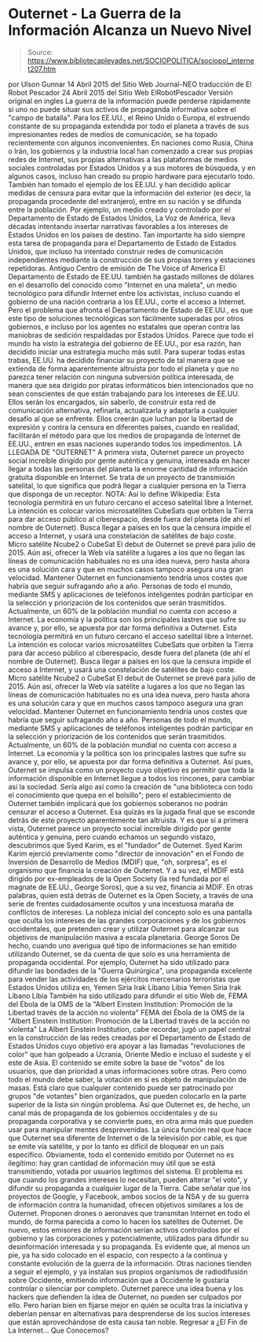 # Outernet - La Guerra de la Información Alcanza un Nuevo Nivel

> Source: https://www.bibliotecapleyades.net/SOCIOPOLITICA/sociopol_internet207.htm

por Ulson Gunnar 14 Abril 2015
del Sitio Web Journal-NEO
traducción de El Robot Pescador
24 Abril 2015
del Sitio Web ElRobotPescador
Versión original en ingles
La guerra de la información puede perderse rápidamente si uno no puede situar sus activos de propaganda informativa sobre el "campo de batalla". Para los EE.UU., el Reino Unido o Europa, el estruendo constante de su propaganda extendida por todo el planeta a través de sus impresionantes redes de medios de comunicación, se ha topado recientemente con algunos inconvenientes. En naciones como Rusia, China o Irán, los gobiernos y la industria local han comenzado a crear sus propias redes de Internet, sus propias alternativas a las plataformas de medios sociales controladas por Estados Unidos y a sus motores de búsqueda, y en algunos casos, incluso han creado su propio hardware para ejecutarlo todo. También han tomado el ejemplo de los EE.UU. y han decidido aplicar medidas de censura para evitar que la información del exterior (es decir, la propaganda procedente del extranjero), entre en su nación y se difunda entre la población. Por ejemplo, un medio creado y controlado por el Departamento de Estado de Estados Unidos, La Voz de América, lleva décadas intentando insertar narrativas favorables a los intereses de Estados Unidos en los países de destino.
Tan importante ha sido siempre esta tarea de propaganda para el Departamento de Estado de Estados Unidos, que incluso ha intentado construir redes de comunicación independientes mediante la construcción de sus propias torres y estaciones repetidoras.
Antiguo Centro de emisión de The Voice of America
El Departamento de Estado de EE.UU. también ha gastado millones de dólares en el desarrollo del conocido como "Internet en una maleta", un medio tecnológico para difundir Internet entre los activistas, incluso cuando el gobierno de una nación contraria a los EE.UU., corte el acceso a Internet. Pero el problema que afronta el Departamento de Estado de EE.UU., es que este tipo de soluciones tecnológicas son fácilmente superadas por otros gobiernos, e incluso por los agentes no estatales que operan contra las maniobras de sedición respaldadas por Estados Unidos. Parece que todo el mundo ha visto la estrategia del gobierno de EE.UU., por esa razón, han decidido iniciar una estrategia mucho más sutil. Para superar todas estas trabas, EE.UU. ha decidido financiar su proyecto de tal manera que se extienda de forma aparentemente altruista por todo el planeta y que no parezca tener relación con ninguna subversión política interesada, de manera que sea dirigido por piratas informáticos bien intencionados que no sean conscientes de que están trabajando para los intereses de EE.UU.
Ellos serán los encargados, sin saberlo, de construir esta red de comunicación alternativa, refinarla, actualizarla y adaptarla a cualquier desafío al que se enfrente. Ellos creerán que luchan por la libertad de expresión y contra la censura en diferentes países, cuando en realidad, facilitarán el método para que los medios de propaganda de Internet de EE.UU., entren en esas naciones superando todos los impedimentos.
LA LLEGADA DE "OUTERNET" A primera vista, Outernet parece un proyecto social increíble dirigido por gente auténtica y genuina, interesada en hacer llegar a todas las personas del planeta la enorme cantidad de información gratuita disponible en Internet. Se trata de un proyecto de transmisión satelital, lo que significa que podrá llegar a cualquier persona en la Tierra que disponga de un receptor.
NOTA: Así lo define Wikipedia:
Esta tecnología permitirá en un futuro cercano el acceso satelital libre a Internet. La intención es colocar varios microsatélites CubeSats que orbiten la Tierra para dar acceso público al ciberespacio, desde fuera del planeta (de ahí el nombre de Outernet). Busca llegar a países en los que la censura impide el acceso a Internet, y usará una constelación de satélites de bajo coste. Micro satélite Ncube2 o CubeSat El debut de Outernet se prevé para julio de 2015. Aún así, ofrecer la Web vía satélite a lugares a los que no llegan las líneas de comunicación habituales no es una idea nueva, pero hasta ahora es una solución cara y que en muchos casos tampoco asegura una gran velocidad. Mantener Outernet en funcionamiento tendría unos costes que habría que seguir sufragando año a año. Personas de todo el mundo, mediante SMS y aplicaciones de teléfonos inteligentes podrán participar en la selección y priorización de los contenidos que serán trasmitidos. Actualmente, un 60% de la población mundial no cuenta con acceso a Internet. La economía y la política son los principales lastres que sufre su avance y, por ello, se apuesta por dar forma definitiva a Outernet.
Esta tecnología permitirá en un futuro cercano el acceso satelital libre a Internet.
La intención es colocar varios microsatélites CubeSats que orbiten la Tierra para dar acceso público al ciberespacio, desde fuera del planeta (de ahí el nombre de Outernet).
Busca llegar a países en los que la censura impide el acceso a Internet, y usará una constelación de satélites de bajo coste.
Micro satélite Ncube2 o CubeSat
El debut de Outernet se prevé para julio de 2015.
Aún así, ofrecer la Web vía satélite a lugares a los que no llegan las líneas de comunicación habituales no es una idea nueva, pero hasta ahora es una solución cara y que en muchos casos tampoco asegura una gran velocidad. Mantener Outernet en funcionamiento tendría unos costes que habría que seguir sufragando año a año. Personas de todo el mundo, mediante SMS y aplicaciones de teléfonos inteligentes podrán participar en la selección y priorización de los contenidos que serán trasmitidos. Actualmente, un 60% de la población mundial no cuenta con acceso a Internet.
La economía y la política son los principales lastres que sufre su avance y, por ello, se apuesta por dar forma definitiva a Outernet.
Así pues, Outernet se impulsa como un proyecto cuyo objetivo es permitir que toda la información disponible en Internet llegue a todos los rincones, para cambiar así la sociedad.
Sería algo así como la creación de "una biblioteca con todo el conocimiento que quepa en el bolsillo"; pero el establecimiento de Outernet también implicará que los gobiernos soberanos no podrán censurar el acceso a Outernet. Esa quizás es la jugada final que se esconde detrás de este proyecto aparentemente tan altruista. Y es que si a primera vista, Outernet parece un proyecto social increíble dirigido por gente auténtica y genuina, pero cuando echamos un segundo vistazo, descubrimos que Syed Karim, es el "fundador" de Outernet.
Syed Karim
Karim ejerció previamente como "director de innovación" en el Fondo de Inversión de Desarrollo de Medios (MDIF) que, "oh, sorpresa", es el organismo que financia la creación de Outernet.
Y a su vez, el MDIF está dirigido por ex-empleados de la Open Society (la red fundada por el magnate de EE.UU., George Soros), que a su vez, financia al MDIF.
En otras palabras, quien está detrás de Outernet es la Open Society, a través de una serie de frentes cuidadosamente ocultos y una incestuosa maraña de conflictos de intereses. La nobleza inicial del concepto solo es una pantalla que oculta los intereses de las grandes corporaciones y de los gobiernos occidentales, que pretenden crear y utilizar Outernet para alcanzar sus objetivos de manipulación masiva a escala planetaria.
George Soros
De hecho, cuando uno averigua qué tipo de informaciones se han emitido utilizando Outernet, se da cuenta de que solo es una herramienta de propaganda occidental. Por ejemplo, Outernet ha sido utilizado para difundir las bondades de la "Guerra Quirúrgica", una propaganda excelente para vender las actividades de los ejércitos mercenarios terroristas que Estados Unidos utiliza en,
Yemen Siria Irak Líbano Libia
Yemen
Siria
Irak
Líbano
Libia
También ha sido utilizado para difundir el sitio Web de,
FEMA del Ébola de la OMS de la "Albert Einstein Institution: Promoción de la Libertad través de la acción no violenta"
FEMA
del Ébola de la OMS
de la "Albert Einstein Institution: Promoción de la Libertad través de la acción no violenta"
La Albert Einstein Institution, cabe recordar, jugó un papel central en la construcción de las redes creadas por el Departamento de Estado de Estados Unidos cuyo objetivo era apoyar a las llamadas "revoluciones de color" que han golpeado a Ucrania, Oriente Medio e incluso el sudeste y el este de Asia. El contenido se emite sobre la base de "votos" de los usuarios, que dan prioridad a unas informaciones sobre otras. Pero como todo el mundo debe saber, la votación en sí es objeto de manipulación de masas. Está claro que cualquier contenido puede ser patrocinado por grupos "de votantes" bien organizados, que pueden colocarlo en la parte superior de la lista sin ningún problema. Así que Outernet es, de hecho, un canal más de propaganda de los gobiernos occidentales y de su propaganda corporativa y se convierte pues, en otra arma más que pueden usar para manipular mentes desprevenidas.
La única función real que hace que Outernet sea diferente de Internet o de la televisión por cable, es que se emite vía satélite, y por lo tanto es difícil de bloquear en un país específico. Obviamente, todo el contenido emitido por Outernet no es ilegítimo: hay gran cantidad de información muy útil que se está transmitiendo, votada por usuarios legítimos del sistema. El problema es que cuando los grandes intereses lo necesitan, pueden alterar "el voto", y difundir su propaganda a cualquier lugar de la Tierra. Cabe señalar que los proyectos de Google, y Facebook, ambos socios de la NSA y de su guerra de información contra la humanidad, ofrecen objetivos similares a los de Outernet. Proponen drones o aeronaves que transmitan Internet en todo el mundo, de forma parecida a como lo hacen los satélites de Outernet.
De nuevo, estos emisores de información serían activos controlados por el gobierno y las corporaciones y potencialmente, utilizados para difundir su desinformación interesada y su propaganda. Es evidente que, al menos un pie, ya ha sido colocado en el espacio, con respecto a la continua y constante evolución de la guerra de la información. Otras naciones tienden a seguir el ejemplo, y ya instalan sus propios organismos de radiodifusión sobre Occidente, emitiendo información que a Occidente le gustaría controlar o silenciar por completo. Outernet parece una idea buena y los hackers que defienden la idea de Outernet, no pueden ser culpados por ello. Pero harían bien en fijarse mejor en quién se oculta tras la iniciativa y deberían pensar en alternativas para desprenderse de los sucios intereses que están aprovechándose de esta causa tan noble.
Regresar a ¿El Fin de La Internet... Que Conocemos?

